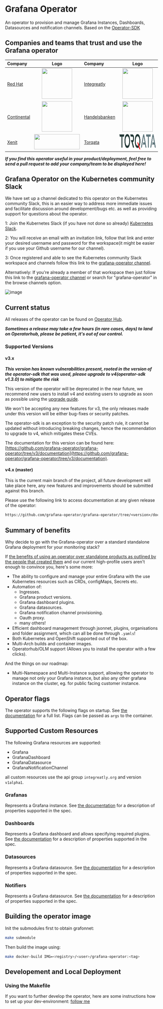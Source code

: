 # Grafana Operator

An operator to provision and manage Grafana Instances, Dashboards, Datasources and notification channels. Based on the [Operator-SDK](https://sdk.operatorframework.io/)

## Companies and teams that trust and use the Grafana operator


| Company  | Logo | Company | Logo
| :---     |    :----:   | :---        |    :----:   |
| [Red Hat](https://www.redhat.com)| <img src= "./media/users/redhat.png" width=100 height=100 > | [Integreatly](https://www.redhat.com/en/products/integration)|<img src= "./media/users/integreatly.png" width=100 height=100> |
 [Continental](https://www.continental.com/)|<img src= "./media/users/continental.png" width=100 height=100 > | [Handelsbanken]("https://www.handelsbanken.se/en/")|<img src= "./media/users/handelsbanken.svg" width=100 height=100 >|
| [Xenit](https://xenit.se/contact/)|<img src= "./media/users/xenit.png" width=150 height=50 >| [Torqata](https://torqata.com)|<img src= "./media/users/torqata.jpg" width=150 height=50 > |

***If you find this operator useful in your product/deployment, feel free to send a pull request to add your company/team to be displayed here!***

## Grafana Operator on the Kubernetes community Slack

We have set up a channel dedicated to this operator on the Kubernetes community Slack, this is an easier way to address
more immediate issues and facilitate discussion around development/bugs etc. as well as providing support for questions
about the operator.

1: Join the Kubernetes Slack (if you have not done so already) [Kubernetes Slack](https://slack.k8s.io/).

2: You will receive an email with an invitation link, follow that link and enter your desired username and password for the workspace(it might be easier if you use your Github username for our channel).

3: Once registered and able to see the Kubernetes community Slack workspace and channels follow this link to the [grafana-operator channel](https://kubernetes.slack.com/messages/grafana-operator/ ).

Alternatively:
If you're already a member of that workspace then just follow this link to the [grafana-operator channel](https://kubernetes.slack.com/messages/grafana-operator/)
or search for "grafana-operator" in the browse channels option.

![image](https://user-images.githubusercontent.com/35736504/90978105-0b195300-e543-11ea-86ee-1825da0e3b75.png)

## Current status

All releases of the operator can be found on [Operator Hub](https://operatorhub.io/operator/grafana-operator).

***Sometimes a release may take a few hours (in rare cases, days) to land on Operatorhub, please be patient, it's out of our control.***

### Supported Versions

#### v3.x

***This version has known vulnerabilities present, rooted in the version of the operator-sdk that was used, please upgrade to v4(operator-sdk v1.3.0) to mitigate the risk***

This version of the operator will be deprecated in the near future, we recommend new users to install v4 and existing users to upgrade as soon as possible using the [upgrade guide](./documentation/upgrade.md).

We won't be accepting any new features for v3, the only releases made under this version will be either bug-fixes or security patches.

The operator-sdk is an exception to the security patch rule, it cannot be updated without introducing breaking changes, hence the recommendation to upgrade to v4, which mitigates these CVEs.

The documentation for this version can be found here: [https://github.com/grafana-operator/grafana-operator/tree/v3/documentation](https://github.com/grafana-operator/grafana-operator/tree/v3/documentation).

#### v4.x (master)

This is the current main branch of the project, all future development will take place here, any new features and improvements should be submitted against this branch.

Please use the following link to access documentation at any given release of the operator:

```txt
https://github.com/grafana-operator/grafana-operator/tree/<version>/documentation
```

## Summary of benefits

Why decide to go with the Grafana-operator over a standard standalone Grafana deployment for your monitoring stack?

If [the benefits of using an operator over standalone products as outlined by the people that created them](https://operatorframework.io/) and our current high-profile users aren't enough to convince you, here's some more:

* The ability to configure and manage your entire Grafana with the use Kubernetes resources such as CRDs, configMaps, Secrets etc.
* Automation of:
  * Ingresses.
  * Grafana product versions.
  * Grafana dashboard plugins.
  * Grafana datasources.
  * Grafana notification channel provisioning.
  * Oauth proxy.
  * many others!
* Efficient dashboard management through jsonnet, plugins, organisations and folder assignment, which can all be done through `.yamls`!
* Both Kubernetes and OpenShift supported out of the box.
* Multi-Arch builds and container images.
* Operatorhub/OLM support (Allows you to install the operator with a few clicks).

And the things on our roadmap:

* Multi-Namespace and Multi-Instance support, allowing the operator to manage not only your Grafana instance, but also any other grafana instance on the cluster, eg. for public facing customer instance.

## Operator flags

The operator supports the following flags on startup.
See [the documentation](./documentation/deploy_grafana.md) for a full list.
Flags can be passed as `args` to the container.

## Supported Custom Resources

The following Grafana resources are supported:

* Grafana
* GrafanaDashboard
* GrafanaDatasource
* GrafanaNotificationChannel

all custom resources use the api group `integreatly.org` and version `v1alpha1`.

### Grafanas

Represents a Grafana instance. See [the documentation](./documentation/deploy_grafana.md) for a description of properties supported in the spec.

### Dashboards

Represents a Grafana dashboard and allows specifying required plugins. See [the documentation](./documentation/dashboards.md) for a description of properties supported in the spec.

### Datasources

Represents a Grafana datasource. See [the documentation](./documentation/datasources.md) for a description of properties supported in the spec.

### Notifiers

Represents a Grafana datasource. See [the documentation](./documentation/notifiers.md) for a description of properties supported in the spec.

## Building the operator image

Init the submodules first to obtain grafonnet:

```sh
make submodule
```

Then build the image using:

```sh
make docker-build IMG=<registry>/<user>/grafana-operator:<tag>
```

## Developement and Local Deployment

### Using the Makefile

If you want to further develop the operator, here are some instructions how to set up your dev-environment: [follow me](./documentation/develop.md)
